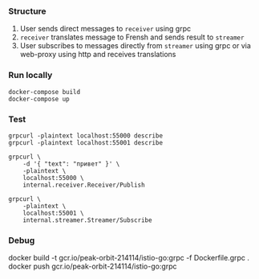 ### Structure
1) User sends direct messages to `receiver` using grpc
2) `receiver` translates message to Frensh and sends result to `streamer`
3) User subscribes to messages directly from `streamer` using grpc or via web-proxy using http and receives translations


### Run locally
```
docker-compose build
docker-compose up
```

### Test
```
grpcurl -plaintext localhost:55000 describe
grpcurl -plaintext localhost:55001 describe

grpcurl \
    -d '{ "text": "привет" }' \
    -plaintext \
    localhost:55000 \
    internal.receiver.Receiver/Publish

grpcurl \
    -plaintext \
    localhost:55001 \
    internal.streamer.Streamer/Subscribe
```

### Debug
docker build -t gcr.io/peak-orbit-214114/istio-go:grpc -f Dockerfile.grpc .
docker push gcr.io/peak-orbit-214114/istio-go:grpc
